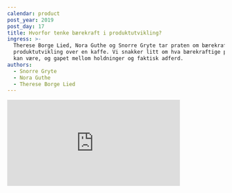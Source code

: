 ```yaml
---
calendar: product
post_year: 2019
post_day: 17
title: Hvorfor tenke bærekraft i produktutvikling?
ingress: >-
  Therese Borge Lied, Nora Guthe og Snorre Gryte tar praten om bærekraft i
  produktutvikling over en kaffe. Vi snakker litt om hva bærekraftige produkter
  kan være, og gapet mellom holdninger og faktisk adferd.
authors:
  - Snorre Gryte
  - Nora Guthe
  - Therese Borge Lied
---
```

<iframe src="https://anchor.fm/kaffeprathosbekk/embed/episodes/--e950bm" height="200px" width="400px" frameborder="0" scrolling="no"></iframe>
